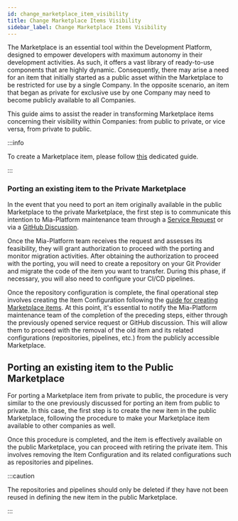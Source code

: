 ```yaml
---
id: change_marketplace_item_visibility
title: Change Marketplace Items Visibility
sidebar_label: Change Marketplace Items Visibility
---
```


The Marketplace is an essential tool within the Development Platform, designed to empower developers with maximum autonomy in their development activities. As such, it offers a vast library of ready-to-use components that are highly dynamic. Consequently, there may arise a need for an item that initially started as a public asset within the Marketplace to be restricted for use by a single Company. In the opposite scenario, an item that began as private for exclusive use by one Company may need to become publicly available to all Companies.

This guide aims to assist the reader in transforming Marketplace items concerning their visibility within Companies: from public to private, or vice versa, from private to public.

:::info

To create a Marketplace item, please follow [this](/marketplace/add_to_marketplace/create_your_company_marketplace.md) dedicated guide.

:::

### Porting an existing item to the Private Marketplace

In the event that you need to port an item originally available in the public Marketplace to the private Marketplace, the first step is to communicate this intention to Mia-Platform maintenance team through a [Service Request](https://makeitapp.atlassian.net/servicedesk/customer/portal/21) or via a [GitHub Discussion](https://github.com/mia-platform/community).

Once the Mia-Platform team receives the request and assesses its feasibility, they will grant authorization to proceed with the porting and monitor migration activities. After obtaining the authorization to proceed with the porting, you will need to create a repository on your Git Provider and migrate the code of the item you want to transfer. During this phase, if necessary, you will also need to configure your CI/CD pipelines.

Once the repository configuration is complete, the final operational step involves creating the Item Configuration following the [guide for creating Marketplace items](/marketplace/add_to_marketplace/create_your_company_marketplace.md). At this point, it's essential to notify the Mia-Platform maintenance team of the completion of the preceding steps, either through the previously opened service request or GitHub discussion. This will allow them to proceed with the removal of the old item and its related configurations (repositories, pipelines, etc.) from the publicly accessible Marketplace.

## Porting an existing item to the Public Marketplace

For porting a Marketplace item from private to public, the procedure is very similar to the one previously discussed for porting an item from public to private. In this case, the first step is to create the new item in the public Marketplace, following the procedure to make your Marketplace item available to other companies as well.

Once this procedure is completed, and the item is effectively available on the public Marketplace, you can proceed with retiring the private item. This involves removing the Item Configuration and its related configurations such as repositories and pipelines.

:::caution

The repositories and pipelines should only be deleted if they have not been reused in defining the new item in the public Marketplace.

:::

